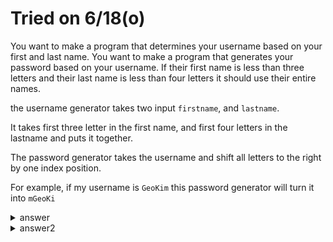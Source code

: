# Tried on 6/18(o)

You want to make a program that determines your username based on your first and last name.
You want to make a program that generates your password based on  your username.
If their first name is less than three letters and their last name is less than four letters it should use their entire names.


the username generator takes two input `firstname`, and `lastname`.

It takes first three letter in the first name, and first four letters in the lastname and puts it together.

The password generator takes the username and shift all letters to the right by one index position.

For example, if my username is `GeoKim` this password generator will turn it into `mGeoKi`


<details>
    <summary>answer</summary>
    
    ```py
    #make username generator

    def username_generator(firstname,lastname):

        #we will return this username at the end of the program
        username = ""

        if len(firstname) < 3 and len(lastname) < 4:
            username = firstname + lastname
            return username
        else:
          username = firstname[:3] + lastname[:4]
          return username


    #make password generator
    def password_generator(username):

        #we will return this password
        password = ""

        #we have to rearrange the password because we should shift all letters by one to the right.
        for a in range(0, len(username)):

            #every iteration in for loop, we will assign username[a-1] to password. 
            #originally username[0] will turn into username[-1], and this will be stored in a password variable.
            password = password + username[a-1]

    return password
    ```
    
</details>

<details>
    <summary>answer2</summary>
    
    ```py
    def username(first, last):
        if len(first) < 3 or len(last) < 4:
            return first+last
        else:
            return first[:3]+last[:4]
    
    def password(user):
        return user[-1:] + user[:-1]
    ```
</details>
